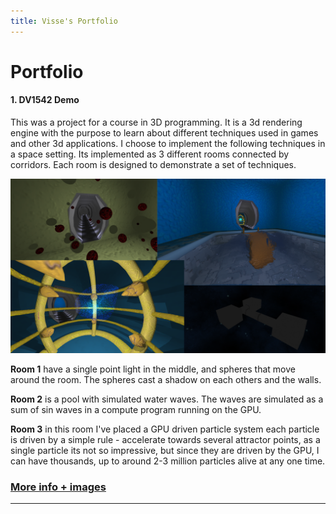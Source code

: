 ```yaml
---
title: Visse's Portfolio
---
```


Portfolio
==========

#### 1. DV1542 Demo
This was a project for a course in 3D programming. It is a 3d rendering engine with the purpose to learn about different techniques used in games and other 3d applications. I choose to implement the following techniques in a space setting. Its implemented as 3 different rooms connected by corridors. Each room is designed to demonstrate a set of techniques.

[![](dv1542_preview.png)](dv1542_preview.png)

**Room 1** have a single point light in the middle, and spheres that move around the room. The spheres cast a shadow on each others and the walls.

**Room 2** is a pool with simulated water waves. The waves are simulated as a sum of sin waves in a compute program running on the GPU.

**Room 3** in this room I've placed a GPU driven particle system each particle is driven by a simple rule - accelerate towards several attractor points, as a single particle its not so impressive, but since they are driven by the GPU, I can have thousands, up to around 2-3 million particles alive at any one time.

### [More info + images](dv1542/index.md)

-------------------------------------------
